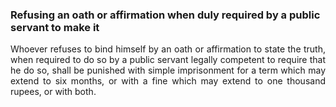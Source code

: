 ### Refusing an oath or affirmation when duly required by a public servant to make it
<div style="text-align: justify">

Whoever refuses to bind himself by an oath or affirmation to state the truth, when required to do so by a public servant legally competent to require that he do so, shall be punished with simple imprisonment for a term which may extend to six months, or with a fine which may extend to one thousand rupees, or with both.

</div>
